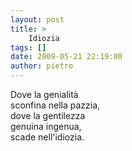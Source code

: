 ```yaml
---
layout: post
title: >
    Idiozia
tags: []
date: 2009-05-21 22:19:00
author: pietro
---
```

Dove la genialità<br/>sconfina nella pazzia,<br/>dove la gentilezza<br/>genuina ingenua,<br/>scade nell'idiozia.
